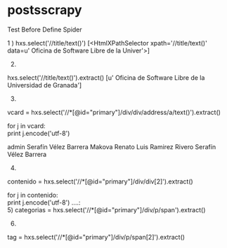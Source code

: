 postsscrapy
============

Test Before Define Spider

1 )
hxs.select('//title/text()')
[<HtmlXPathSelector xpath='//title/text()' data=u'  Oficina de Software Libre de la Univer'>]

2)
hxs.select('//title/text()').extract()
[u'  Oficina de Software Libre de la Universidad de Granada']

3)
vcard = hxs.select('//*[@id="primary"]/div/div/address/a/text()').extract()

for j in vcard:                                                   
    print j.encode('utf-8')
     
admin
Serafín Vélez Barrera
Makova
Renato Luis Ramirez Rivero
Serafín Vélez Barrera

4)
 contenido = hxs.select('//*[@id="primary"]/div/div[2]').extract()

for j in contenido:                                                   
    print j.encode('utf-8')
   ....:     
5)
categorias = hxs.select('//*[@id="primary"]/div/p/span').extract()

6)
tag = hxs.select('//*[@id="primary"]/div/p/span[2]').extract()



